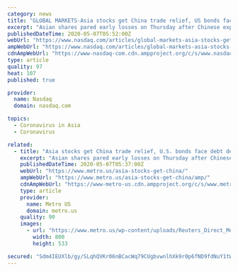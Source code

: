 ```yaml
---
category: news
title: "GLOBAL MARKETS-Asia stocks get China trade relief, US bonds face debt deluge"
excerpt: "Asian shares pared early losses on Thursday after Chinese exports proved far stronger than even bulls had imagined, while U.S. bond investors were still daunted by the staggering amount of new debt set to be sold in coming weeks."
publishedDateTime: 2020-05-07T05:52:00Z
webUrl: "https://www.nasdaq.com/articles/global-markets-asia-stocks-get-china-trade-relief-us-bonds-face-debt-deluge-2020-05-07"
ampWebUrl: "https://www.nasdaq.com/articles/global-markets-asia-stocks-get-china-trade-relief-us-bonds-face-debt-deluge-2020-05-07?amp"
cdnAmpWebUrl: "https://www-nasdaq-com.cdn.ampproject.org/c/s/www.nasdaq.com/articles/global-markets-asia-stocks-get-china-trade-relief-us-bonds-face-debt-deluge-2020-05-07?amp"
type: article
quality: 97
heat: 107
published: true

provider:
  name: Nasdaq
  domain: nasdaq.com

topics:
  - Coronavirus in Asia
  - Coronavirus

related:
  - title: "Asia stocks get China trade relief, U.S. bonds face debt deluge"
    excerpt: "Asian shares pared early losses on Thursday after Chinese exports proved far stronger than even bulls had imagined, while U.S. bond investors were still daunted by the staggering amount of new debt set to be sold in coming weeks."
    publishedDateTime: 2020-05-07T05:37:00Z
    webUrl: "https://www.metro.us/asia-stocks-get-china/"
    ampWebUrl: "https://www.metro.us/asia-stocks-get-china/amp/"
    cdnAmpWebUrl: "https://www-metro-us.cdn.ampproject.org/c/s/www.metro.us/asia-stocks-get-china/amp/"
    type: article
    provider:
      name: Metro US
      domain: metro.us
    quality: 90
    images:
      - url: "https://www.metro.us/wp-content/uploads/Reuters_Direct_Media/USOnlineReportBusinessNews/tagreuters.com2020binary_LYNXMPEG46001-BASEIMAGE.jpg"
        width: 800
        height: 533

secured: "Sdm4IEUXlb/gy/SLqhQVKr06nBCacWq79CUgbvwnlhXk9r0p6fND9fdNuY1tWDAfkFGeY2Y1/Mj45B5tJVWhWYr1OMIfF6hRDoDRJjDO6JuA/rRs5XEzTJHDCahT60+pXqwTKXRjx6LAbLdlLU4mWaeA5Ts3oZECGq4gAwlZn4TQcgYsFr3DfRukeW/VjItHMLUQ4ECbxXzgmGgPtAd3IyWmsW4G4MnT/ejuDQC9mJxv546BcOxP2pXlU9Hl1o9l/ZUpgSgY/jHV+woGDSVBGiuM705HDnNlWXDOgWNxJlnRAAFxjmcLFwwMoVek994WkeNcJvqqLuuPv6QgC+Pt6eiSguVA++5l28YlOYN10jRzIQzx7mtBSgYKxfmu7+ASNjFmBYtoArs8MA8rdyY1DWh0pKqa8HQDIVsxEqj1q3Muc3KbBU2MlYJ9BFy0SdduZ71bIM2MFI7Rq5knTPjxCRh4MbaB6rrmJOSQdzhX2A4=;/KYgxHXPrOLS5cEPMOr+nA=="
---
```


